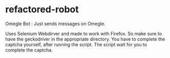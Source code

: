 # refactored-robot
Omegle Bot : Just sends messages on Omegle.

Uses Selenium Webdirver and made to work with Firefox. So make sure to have the geckodriver in the appropriate directory.
You have to complete the captcha yourself, after running the script. The script wait for you to complete the captcha.
